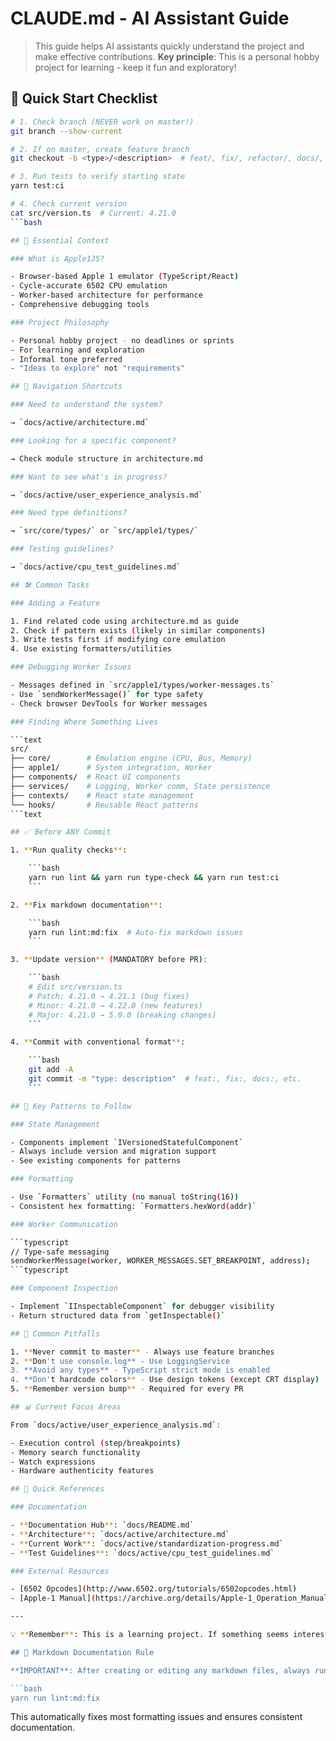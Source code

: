 # CLAUDE.md - AI Assistant Guide

> This guide helps AI assistants quickly understand the project and make effective contributions.
> **Key principle**: This is a personal hobby project for learning - keep it fun and exploratory!

## 🚀 Quick Start Checklist

```bash
# 1. Check branch (NEVER work on master!)
git branch --show-current

# 2. If on master, create feature branch
git checkout -b <type>/<description>  # feat/, fix/, refactor/, docs/, test/, chore/

# 3. Run tests to verify starting state
yarn test:ci

# 4. Check current version
cat src/version.ts  # Current: 4.21.0
```bash

## 🎯 Essential Context

### What is Apple1JS?

- Browser-based Apple 1 emulator (TypeScript/React)
- Cycle-accurate 6502 CPU emulation
- Worker-based architecture for performance
- Comprehensive debugging tools

### Project Philosophy

- Personal hobby project - no deadlines or sprints
- For learning and exploration
- Informal tone preferred
- "Ideas to explore" not "requirements"

## 📍 Navigation Shortcuts

### Need to understand the system?

→ `docs/active/architecture.md`

### Looking for a specific component?

→ Check module structure in architecture.md

### Want to see what's in progress?

→ `docs/active/user_experience_analysis.md`

### Need type definitions?

→ `src/core/types/` or `src/apple1/types/`

### Testing guidelines?

→ `docs/active/cpu_test_guidelines.md`

## 🛠️ Common Tasks

### Adding a Feature

1. Find related code using architecture.md as guide
2. Check if pattern exists (likely in similar components)
3. Write tests first if modifying core emulation
4. Use existing formatters/utilities

### Debugging Worker Issues

- Messages defined in `src/apple1/types/worker-messages.ts`
- Use `sendWorkerMessage()` for type safety
- Check browser DevTools for Worker messages

### Finding Where Something Lives

```text
src/
├── core/        # Emulation engine (CPU, Bus, Memory)
├── apple1/      # System integration, Worker
├── components/  # React UI components
├── services/    # Logging, Worker comm, State persistence
├── contexts/    # React state management
└── hooks/       # Reusable React patterns
```text

## ✅ Before ANY Commit

1. **Run quality checks**:

    ```bash
    yarn run lint && yarn run type-check && yarn run test:ci
    ```

2. **Fix markdown documentation**:

    ```bash
    yarn run lint:md:fix  # Auto-fix markdown issues
    ```

3. **Update version** (MANDATORY before PR):

    ```bash
    # Edit src/version.ts
    # Patch: 4.21.0 → 4.21.1 (bug fixes)
    # Minor: 4.21.0 → 4.22.0 (new features)
    # Major: 4.21.0 → 5.0.0 (breaking changes)
    ```

4. **Commit with conventional format**:

    ```bash
    git add -A
    git commit -m "type: description"  # feat:, fix:, docs:, etc.
    ```

## 🔑 Key Patterns to Follow

### State Management

- Components implement `IVersionedStatefulComponent`
- Always include version and migration support
- See existing components for patterns

### Formatting

- Use `Formatters` utility (no manual toString(16))
- Consistent hex formatting: `Formatters.hexWord(addr)`

### Worker Communication

```typescript
// Type-safe messaging
sendWorkerMessage(worker, WORKER_MESSAGES.SET_BREAKPOINT, address);
```typescript

### Component Inspection

- Implement `IInspectableComponent` for debugger visibility
- Return structured data from `getInspectable()`

## 🚫 Common Pitfalls

1. **Never commit to master** - Always use feature branches
2. **Don't use console.log** - Use LoggingService
3. **Avoid any types** - TypeScript strict mode is enabled
4. **Don't hardcode colors** - Use design tokens (except CRT display)
5. **Remember version bump** - Required for every PR

## 📊 Current Focus Areas

From `docs/active/user_experience_analysis.md`:

- Execution control (step/breakpoints)
- Memory search functionality
- Watch expressions
- Hardware authenticity features

## 🔗 Quick References

### Documentation

- **Documentation Hub**: `docs/README.md`
- **Architecture**: `docs/active/architecture.md`
- **Current Work**: `docs/active/standardization-progress.md`
- **Test Guidelines**: `docs/active/cpu_test_guidelines.md`

### External Resources

- [6502 Opcodes](http://www.6502.org/tutorials/6502opcodes.html)
- [Apple-1 Manual](https://archive.org/details/Apple-1_Operation_Manual_1976_Apple_a)

---

💡 **Remember**: This is a learning project. If something seems interesting to explore, let's do it! Keep suggestions informal and frame them as opportunities to learn rather than requirements.

## 📝 Markdown Documentation Rule

**IMPORTANT**: After creating or editing any markdown files, always run:

```bash
yarn run lint:md:fix
```

This automatically fixes most formatting issues and ensures consistent documentation.
